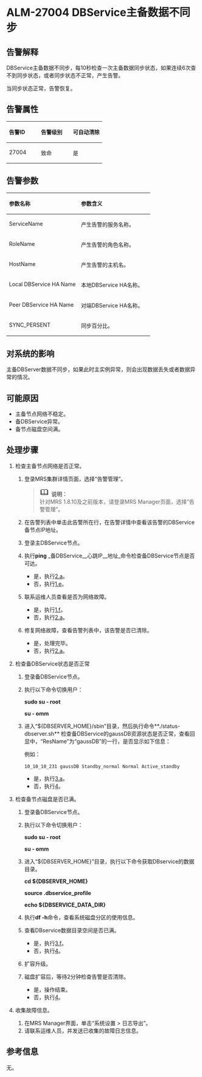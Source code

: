 # ALM-27004 DBService主备数据不同步<a name="ZH-CN_TOPIC_0191883117"></a>

## 告警解释<a name="zh-cn_topic_0191813894_section51489795"></a>

DBService主备数据不同步，每10秒检查一次主备数据同步状态，如果连续6次查不到同步状态，或者同步状态不正常，产生告警。

当同步状态正常，告警恢复。

## 告警属性<a name="zh-cn_topic_0191813894_section60754972"></a>

<a name="zh-cn_topic_0191813894_table15697576"></a>
<table><thead align="left"><tr id="zh-cn_topic_0191813894_row32894845"><th class="cellrowborder" valign="top" width="33.33333333333333%" id="mcps1.1.4.1.1"><p id="zh-cn_topic_0191813894_p47236811"><a name="zh-cn_topic_0191813894_p47236811"></a><a name="zh-cn_topic_0191813894_p47236811"></a>告警ID</p>
</th>
<th class="cellrowborder" valign="top" width="33.33333333333333%" id="mcps1.1.4.1.2"><p id="zh-cn_topic_0191813894_p976457"><a name="zh-cn_topic_0191813894_p976457"></a><a name="zh-cn_topic_0191813894_p976457"></a>告警级别</p>
</th>
<th class="cellrowborder" valign="top" width="33.33333333333333%" id="mcps1.1.4.1.3"><p id="zh-cn_topic_0191813894_p11984159"><a name="zh-cn_topic_0191813894_p11984159"></a><a name="zh-cn_topic_0191813894_p11984159"></a>可自动清除</p>
</th>
</tr>
</thead>
<tbody><tr id="zh-cn_topic_0191813894_row31192822"><td class="cellrowborder" valign="top" width="33.33333333333333%" headers="mcps1.1.4.1.1 "><p id="zh-cn_topic_0191813894_p43590645"><a name="zh-cn_topic_0191813894_p43590645"></a><a name="zh-cn_topic_0191813894_p43590645"></a>27004</p>
</td>
<td class="cellrowborder" valign="top" width="33.33333333333333%" headers="mcps1.1.4.1.2 "><p id="zh-cn_topic_0191813894_p41181381"><a name="zh-cn_topic_0191813894_p41181381"></a><a name="zh-cn_topic_0191813894_p41181381"></a>致命</p>
</td>
<td class="cellrowborder" valign="top" width="33.33333333333333%" headers="mcps1.1.4.1.3 "><p id="zh-cn_topic_0191813894_p47357582"><a name="zh-cn_topic_0191813894_p47357582"></a><a name="zh-cn_topic_0191813894_p47357582"></a>是</p>
</td>
</tr>
</tbody>
</table>

## 告警参数<a name="zh-cn_topic_0191813894_section9923843"></a>

<a name="zh-cn_topic_0191813894_table10758903"></a>
<table><thead align="left"><tr id="zh-cn_topic_0191813894_row49957660"><th class="cellrowborder" valign="top" width="50%" id="mcps1.1.3.1.1"><p id="zh-cn_topic_0191813894_p20038698"><a name="zh-cn_topic_0191813894_p20038698"></a><a name="zh-cn_topic_0191813894_p20038698"></a>参数名称</p>
</th>
<th class="cellrowborder" valign="top" width="50%" id="mcps1.1.3.1.2"><p id="zh-cn_topic_0191813894_p12521852"><a name="zh-cn_topic_0191813894_p12521852"></a><a name="zh-cn_topic_0191813894_p12521852"></a>参数含义</p>
</th>
</tr>
</thead>
<tbody><tr id="zh-cn_topic_0191813894_row7637115"><td class="cellrowborder" valign="top" width="50%" headers="mcps1.1.3.1.1 "><p id="zh-cn_topic_0191813894_p14626574"><a name="zh-cn_topic_0191813894_p14626574"></a><a name="zh-cn_topic_0191813894_p14626574"></a>ServiceName</p>
</td>
<td class="cellrowborder" valign="top" width="50%" headers="mcps1.1.3.1.2 "><p id="zh-cn_topic_0191813894_p43901854"><a name="zh-cn_topic_0191813894_p43901854"></a><a name="zh-cn_topic_0191813894_p43901854"></a>产生告警的服务名称。</p>
</td>
</tr>
<tr id="zh-cn_topic_0191813894_row59572368"><td class="cellrowborder" valign="top" width="50%" headers="mcps1.1.3.1.1 "><p id="zh-cn_topic_0191813894_p60632485"><a name="zh-cn_topic_0191813894_p60632485"></a><a name="zh-cn_topic_0191813894_p60632485"></a>RoleName</p>
</td>
<td class="cellrowborder" valign="top" width="50%" headers="mcps1.1.3.1.2 "><p id="zh-cn_topic_0191813894_p12284267"><a name="zh-cn_topic_0191813894_p12284267"></a><a name="zh-cn_topic_0191813894_p12284267"></a>产生告警的角色名称。</p>
</td>
</tr>
<tr id="zh-cn_topic_0191813894_row43449544"><td class="cellrowborder" valign="top" width="50%" headers="mcps1.1.3.1.1 "><p id="zh-cn_topic_0191813894_p29752153"><a name="zh-cn_topic_0191813894_p29752153"></a><a name="zh-cn_topic_0191813894_p29752153"></a>HostName</p>
</td>
<td class="cellrowborder" valign="top" width="50%" headers="mcps1.1.3.1.2 "><p id="zh-cn_topic_0191813894_p61114224"><a name="zh-cn_topic_0191813894_p61114224"></a><a name="zh-cn_topic_0191813894_p61114224"></a>产生告警的主机名。</p>
</td>
</tr>
<tr id="zh-cn_topic_0191813894_row13157104"><td class="cellrowborder" valign="top" width="50%" headers="mcps1.1.3.1.1 "><p id="zh-cn_topic_0191813894_p59092488"><a name="zh-cn_topic_0191813894_p59092488"></a><a name="zh-cn_topic_0191813894_p59092488"></a>Local DBService HA Name</p>
</td>
<td class="cellrowborder" valign="top" width="50%" headers="mcps1.1.3.1.2 "><p id="zh-cn_topic_0191813894_p21762200"><a name="zh-cn_topic_0191813894_p21762200"></a><a name="zh-cn_topic_0191813894_p21762200"></a>本地DBService HA名称。</p>
</td>
</tr>
<tr id="zh-cn_topic_0191813894_row61642077"><td class="cellrowborder" valign="top" width="50%" headers="mcps1.1.3.1.1 "><p id="zh-cn_topic_0191813894_p26952341"><a name="zh-cn_topic_0191813894_p26952341"></a><a name="zh-cn_topic_0191813894_p26952341"></a>Peer DBService HA Name</p>
</td>
<td class="cellrowborder" valign="top" width="50%" headers="mcps1.1.3.1.2 "><p id="zh-cn_topic_0191813894_p35656026"><a name="zh-cn_topic_0191813894_p35656026"></a><a name="zh-cn_topic_0191813894_p35656026"></a>对端DBService HA名称。</p>
</td>
</tr>
<tr id="zh-cn_topic_0191813894_row52468780"><td class="cellrowborder" valign="top" width="50%" headers="mcps1.1.3.1.1 "><p id="zh-cn_topic_0191813894_p22112815"><a name="zh-cn_topic_0191813894_p22112815"></a><a name="zh-cn_topic_0191813894_p22112815"></a>SYNC_PERSENT</p>
</td>
<td class="cellrowborder" valign="top" width="50%" headers="mcps1.1.3.1.2 "><p id="zh-cn_topic_0191813894_p46307570"><a name="zh-cn_topic_0191813894_p46307570"></a><a name="zh-cn_topic_0191813894_p46307570"></a>同步百分比。</p>
</td>
</tr>
</tbody>
</table>

## 对系统的影响<a name="zh-cn_topic_0191813894_section22205728"></a>

主备DBServer数据不同步，如果此时主实例异常，则会出现数据丢失或者数据异常的情况。

## 可能原因<a name="zh-cn_topic_0191813894_section65633828"></a>

-   主备节点网络不稳定。
-   备DBService异常。
-   备节点磁盘空间满。

## 处理步骤<a name="zh-cn_topic_0191813894_section53833544"></a>

1.  检查主备节点网络是否正常。
    1.  登录MRS集群详情页面，选择“告警管理”。

        >![](public_sys-resources/icon-note.gif) **说明：**   
        >针对MRS 1.8.10及之前版本，请登录MRS Manager页面，选择“告警管理”。  

    2.  在告警列表中单击此告警所在行，在告警详情中查看该告警的DBService备节点IP地址。
    3.  登录主DBService节点。
    4.  执行**ping** _备DBService__心跳IP__地址_命令检查备DBService节点是否可达。
        -   是，执行[2.a](#zh-cn_topic_0191813894_alm-27002_3_mmccppss_step6)。
        -   否，执行[1.e](#zh-cn_topic_0191813894_alm-27002_3_mmccppss_step2)。

    5.  <a name="zh-cn_topic_0191813894_alm-27002_3_mmccppss_step2"></a>联系运维人员查看是否为网络故障。
        -   是，执行[1.f](#zh-cn_topic_0191813894_alm-27002_3_mmccppss_s4)。
        -   否，执行[2.a](#zh-cn_topic_0191813894_alm-27002_3_mmccppss_step6)。

    6.  <a name="zh-cn_topic_0191813894_alm-27002_3_mmccppss_s4"></a>修复网络故障，查看告警列表中，该告警是否已清除。
        -   是，处理完毕。
        -   否，执行[2.a](#zh-cn_topic_0191813894_alm-27002_3_mmccppss_step6)。

2.  检查备DBService状态是否正常
    1.  <a name="zh-cn_topic_0191813894_alm-27002_3_mmccppss_step6"></a>登录备DBService节点。
    2.  执行以下命令切换用户：

        **sudo su - root**

        **su - omm**

    3.  进入“$\{DBSERVER\_HOME\}/sbin”目录，然后执行命令**./status-dbserver.sh**  检查备DBService的gaussDB资源状态是否正常，查看回显中，“ResName”为“gaussDB”的一行，是否显示如下信息：

        例如：

        ```
        10_10_10_231 gaussDB Standby_normal Normal Active_standby
        ```

        -   是，执行[3.a](#zh-cn_topic_0191813894_alm-27002_3_mmccppss_step9)。
        -   否，执行[4](#zh-cn_topic_0191813894_li572522141314)。

3.  检查备节点磁盘是否已满。
    1.  <a name="zh-cn_topic_0191813894_alm-27002_3_mmccppss_step9"></a>登录备DBService节点。
    2.  执行以下命令切换用户：

        **sudo su - root**

        **su - omm**

    3.  进入“$\{DBSERVER\_HOME\}”目录，执行以下命令获取DBservice的数据目录。

        **cd $\{DBSERVER\_HOME\}**

        **source .dbservice\_profile**

        **echo $\{DBSERVICE\_DATA\_DIR\}**

    4.  执行**df -h**命令，查看系统磁盘分区的使用信息。
    5.  查看DBservice数据目录空间是否已满。
        -   是，执行[3.f](#zh-cn_topic_0191813894_alm-27002_3_mmccppss_step14)。
        -   否，执行[4](#zh-cn_topic_0191813894_li572522141314)。

    6.  <a name="zh-cn_topic_0191813894_alm-27002_3_mmccppss_step14"></a>扩容升级。
    7.  磁盘扩容后，等待2分钟检查告警是否清除。
        -   是，操作结束。
        -   否，执行[4](#zh-cn_topic_0191813894_li572522141314)。

4.  <a name="zh-cn_topic_0191813894_li572522141314"></a>收集故障信息。
    1.  在MRS Manager界面，单击“系统设置 \> 日志导出”。
    2.  请联系运维人员，并发送已收集的故障日志信息。


## 参考信息<a name="zh-cn_topic_0191813894_section14739853"></a>

无。

